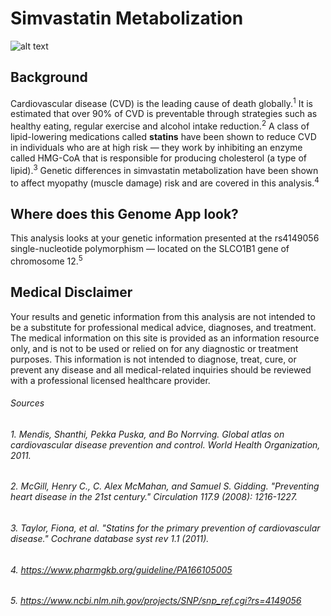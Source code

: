 # Simvastatin Metabolization

![alt text](http://www.ozonetherapymalaysia.com/wp-content/uploads/hearthealth.jpg)

## Background

Cardiovascular disease (CVD) is the leading cause of death globally.<sup>1</sup> It is estimated that over 90% of CVD is preventable through strategies such as healthy eating, regular exercise and alcohol intake reduction.<sup>2</sup> A class of lipid-lowering medications called **statins** have been shown to reduce CVD in individuals who are at high risk — they work by inhibiting an enzyme called HMG-CoA that is responsible for producing cholesterol (a type of lipid).<sup>3</sup> Genetic differences in simvastatin metabolization have been shown to affect myopathy (muscle damage) risk and are covered in this analysis.<sup>4</sup>

## Where does this Genome App look?

This analysis looks at your genetic information presented at the rs4149056 single-nucleotide polymorphism — located on the SLCO1B1 gene of chromosome 12.<sup>5</sup>


## Medical Disclaimer

Your results and genetic information from this analysis are not intended to be a substitute for professional medical advice, diagnoses, and treatment. The medical information on this site is provided as an information resource only, and is not to be used or relied on for any diagnostic or treatment purposes. This information is not intended to diagnose, treat, cure, or prevent any disease and all medical-related inquiries should be reviewed with a professional licensed healthcare provider.


###### Sources
###### 1. Mendis, Shanthi, Pekka Puska, and Bo Norrving. Global atlas on cardiovascular disease prevention and control. World Health Organization, 2011.
###### 2. McGill, Henry C., C. Alex McMahan, and Samuel S. Gidding. "Preventing heart disease in the 21st century." Circulation 117.9 (2008): 1216-1227.
###### 3. Taylor, Fiona, et al. "Statins for the primary prevention of cardiovascular disease." Cochrane database syst rev 1.1 (2011).
###### 4. https://www.pharmgkb.org/guideline/PA166105005
###### 5. https://www.ncbi.nlm.nih.gov/projects/SNP/snp_ref.cgi?rs=4149056
